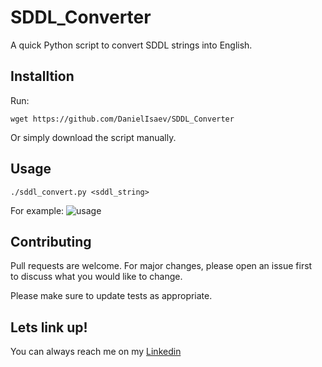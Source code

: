 # SDDL_Converter
A quick Python script to convert SDDL strings into English. 

## Installtion

Run: 

`wget https://github.com/DanielIsaev/SDDL_Converter`

Or simply download the script manually. 


## Usage 

`./sddl_convert.py <sddl_string>`

For example:
![usage]()


## Contributing                           

Pull requests are welcome. For major changes, please open an issue first                                                                                                  
to discuss what you would like to change.                                            

Please make sure to update tests as appropriate.                                     


## Lets link up!                          

You can always reach me on my [Linkedin](https://www.linkedin.com/in/daniel-isaev-757593228/)  
